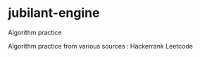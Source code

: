 # jubilant-engine
Algorithm practice

Algorithm practice from various sources :
Hackerrank
Leetcode
